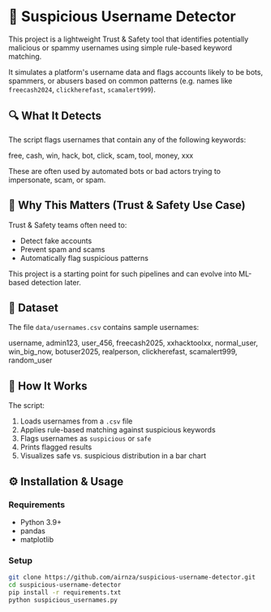 # 🚨 Suspicious Username Detector

This project is a lightweight Trust & Safety tool that identifies potentially malicious or spammy usernames using simple rule-based keyword matching.

It simulates a platform's username data and flags accounts likely to be bots, spammers, or abusers based on common patterns (e.g. names like `freecash2024`, `clickherefast`, `scamalert999`).

## 🔍 What It Detects

The script flags usernames that contain any of the following keywords:

free, cash, win, hack, bot, click, scam, tool, money, xxx


These are often used by automated bots or bad actors trying to impersonate, scam, or spam.

## 🧠 Why This Matters (Trust & Safety Use Case)

Trust & Safety teams often need to:
- Detect fake accounts
- Prevent spam and scams
- Automatically flag suspicious patterns

This project is a starting point for such pipelines and can evolve into ML-based detection later.

## 🧾 Dataset

The file `data/usernames.csv` contains sample usernames:

username,
admin123,
user_456,
freecash2025,
xxhacktoolxx,
normal_user,
win_big_now,
botuser2025,
realperson,
clickherefast,
scamalert999,
random_user


## 🧪 How It Works

The script:
1. Loads usernames from a `.csv` file
2. Applies rule-based matching against suspicious keywords
3. Flags usernames as `suspicious` or `safe`
4. Prints flagged results
5. Visualizes safe vs. suspicious distribution in a bar chart


## ⚙️ Installation & Usage

### Requirements

- Python 3.9+
- pandas
- matplotlib

### Setup

```bash
git clone https://github.com/airnza/suspicious-username-detector.git
cd suspicious-username-detector
pip install -r requirements.txt
python suspicious_usernames.py

